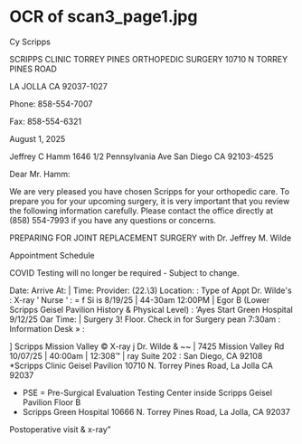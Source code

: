 # OCR of scan3_page1.jpg

Cy Scripps

SCRIPPS CLINIC TORREY PINES ORTHOPEDIC SURGERY
10710 N TORREY PINES ROAD

LA JOLLA CA 92037-1027

Phone: 858-554-7007

Fax: 858-554-6321

August 1, 2025

Jeffrey C Hamm
1646 1/2 Pennsylvania Ave
San Diego CA 92103-4525

Dear Mr. Hamm:

We are very pleased you have chosen Scripps for your orthopedic care. To prepare you for your upcoming
surgery, it is very important that you review the following information carefully. Please contact the office
directly at (858) 554-7993 if you have any questions or concerns.

PREPARING FOR
JOINT REPLACEMENT SURGERY
with Dr. Jeffrey M. Wilde

Appointment Schedule

COVID Testing will no longer be required - Subject to change.

Date: Arrive At: | Time: Provider: (22.\3) Location: : Type of Appt
Dr. Wilde's :
X-ray ’ Nurse ‘ : = f Si is
8/19/25 | 44-30am 12:00PM | Egor B (Lower Scripps Geisel Pavilion History & Physical
Level) :
‘Ayes Start Green Hospital
9/12/25 Oar Time: | Surgery 3! Floor. Check in for Surgery
pean 7:30am : Information Desk » :

] Scripps Mission Valley ©
X-ray j Dr. Wilde & ~~ | 7425 Mission Valley Rd
10/07/25 | 40:00am | 12:308™ | ray Suite 202
: San Diego, CA 92108
*Scripps Clinic Geisel Pavilion 10710 N. Torrey Pines Road, La Jolla CA 92037
* PSE = Pre-Surgical Evaluation Testing Center inside Scripps Geisel Pavilion Floor B
* Scripps Green Hospital 10666 N. Torrey Pines Road, La Jolla, CA 92037

Postoperative visit & x-ray”

